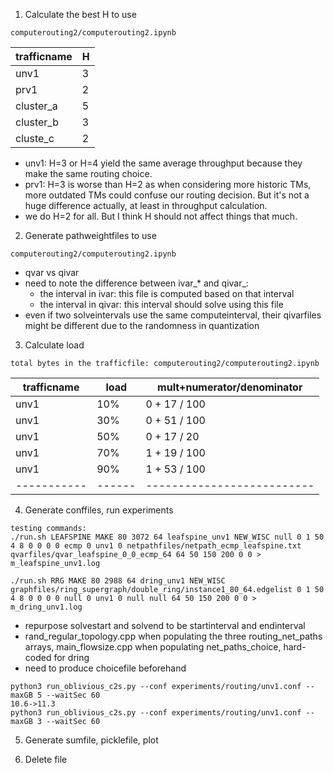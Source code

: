 1. Calculate the best H to use
```
computerouting2/computerouting2.ipynb
```
| trafficname |  H  |
| ----------- | --- |
| unv1        | 3   |
| prv1        | 2   |
| cluster_a   | 5   |
| cluster_b   | 3   |
| cluste_c    | 2   |
- unv1: H=3 or H=4 yield the same average throughput because they make the same routing choice.
- prv1: H=3 is worse than H=2 as when considering more historic TMs, more outdated TMs could confuse our routing decision. But it's not a huge difference actually, at least in throughput calculation.
- we do H=2 for all. But I think H should not affect things that much.

2. Generate pathweightfiles to use
```
computerouting2/computerouting2.ipynb
```
- qvar vs qivar
- need to note the difference between ivar_* and qivar_: 
    - the interval in ivar: this file is computed based on that interval
    - the interval in qivar: this interval should solve using this file
- even if two solveintervals use the same computeinterval, their qivarfiles might be different due to the randomness in quantization

3. Calculate load
```
total bytes in the trafficfile: computerouting2/computerouting2.ipynb
```
| trafficname |  load  | mult+numerator/denominator |
| ----------- | ------ | -------------------------- |
| unv1        | 10%    | 0 + 17 / 100               |
| unv1        | 30%    | 0 + 51 / 100               |
| unv1        | 50%    | 0 + 17 / 20                |
| unv1        | 70%    | 1 + 19 / 100               |
| unv1        | 90%    | 1 + 53 / 100               |
| ----------- | ------ | -------------------------- |

4. Generate conffiles, run experiments
```
testing commands:
./run.sh LEAFSPINE MAKE 80 3072 64 leafspine_unv1 NEW_WISC null 0 1 50 4 8 0 0 0 0 ecmp 0 unv1 0 netpathfiles/netpath_ecmp_leafspine.txt qvarfiles/qvar_leafspine_0_0_ecmp_64 64 50 150 200 0 0 > m_leafspine_unv1.log

./run.sh RRG MAKE 80 2988 64 dring_unv1 NEW_WISC graphfiles/ring_supergraph/double_ring/instance1_80_64.edgelist 0 1 50 4 8 0 0 0 0 null 0 unv1 0 null null 64 50 150 200 0 0 > m_dring_unv1.log
```
- repurpose solvestart and solvend to be startinterval and endinterval
- rand_regular_topology.cpp when populating the three routing_net_paths arrays, main_flowsize.cpp when populating net_paths_choice, hard-coded for dring
- need to produce choicefile beforehand

```
python3 run_oblivious_c2s.py --conf experiments/routing/unv1.conf --maxGB 5 --waitSec 60
10.6->11.3
python3 run_oblivious_c2s.py --conf experiments/routing/unv1.conf --maxGB 3 --waitSec 60
```

5. Generate sumfile, picklefile, plot

6. Delete file